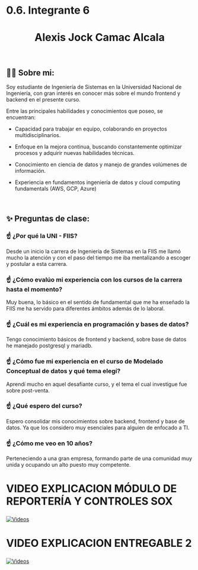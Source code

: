 
# 0.6. Integrante 6

  <h1 align="center">Alexis Jock Camac Alcala</h1>


<br>

## 🧑‍💻 Sobre mi:

Soy estudiante de Ingeniería de Sistemas en la Universidad Nacional de Ingeniería, con gran interés en conocer más sobre el mundo frontend y backend en el presente curso. 

Entre las principales habilidades y conocimientos que poseo, se encuentran:

* Capacidad para trabajar en equipo, colaborando en proyectos multidisciplinarios.

* Enfoque en la mejora continua, buscando constantemente optimizar procesos y adquirir nuevas habilidades técnicas.

* Conocimiento en ciencia de datos y manejo de grandes volúmenes de información.
* Experiencia en fundamentos ingeniería de datos y cloud computing fundamentals (AWS, GCP, Azure)

<br>

## ✨ Preguntas de clase:

### ☝️ ¿Por qué la UNI - FIIS?
Desde un inicio la carrera de Ingeniería de Sistemas en la FIIS me llamó mucho la atención y con el paso del tiempo me iba mentalizando a escoger y postular a esta carrera.
### ☝️ ¿Cómo evalúo mi experiencia con los cursos de la carrera hasta el momento?
Muy buena, lo básico en el sentido de fundamental que me ha enseñado la FIIS me ha servido para diferentes ámbitos además de lo laboral.
### ☝️ ¿Cuál es mi experiencia en programación y bases de datos?
Tengo conocimiento básicos de frontend y backend, sobre base de datos he manejado postgresql y mariadb.
### ☝️ ¿Cómo fue mi experiencia en el curso de Modelado Conceptual de datos y qué tema elegí?
Aprendí mucho en aquel desafiante curso, y el tema el cual investigue fue sobre post-venta.

### ☝️ ¿Qué espero del curso?
Espero consolidar mis conocimientos sobre backend, frontend y base de datos. Ya que los considero muy esenciales para alguien de enfocado a TI.
### ☝️ ¿Cómo me veo en 10 años?
Perteneciendo a una gran empresa, formando parte de una comunidad muy unida y ocupando un alto puesto muy competente.

# VIDEO EXPLICACION MÓDULO DE REPORTERÍA Y CONTROLES SOX
### 

[![Videos](https://i9.ytimg.com/vi/cfZXec3i-Rc/mqdefault.jpg?sqp=CLzQ0bcG-oaymwEmCMACELQB8quKqQMa8AEB-AH-CYAC0AWKAgwIABABGGUgSChFMA8=&rs=AOn4CLB91DL2vYBXSPnAtr2hOJMNnsUnyw)](https://youtu.be/cfZXec3i-Rc?si=34O27jkpx248Lmc1)


# VIDEO EXPLICACION ENTREGABLE 2
### 

[![Videos](https://i9.ytimg.com/vi/VqFZS5ODGNM/mqdefault.jpg?sqp=CPiWmLgG-oaymwEmCMACELQB8quKqQMa8AEB-AHUBoAC4AOKAgwIABABGHIgQihOMA8=&rs=AOn4CLAXH-dbbeNiLTHPFVeaSv74TdQ0ZQ)](https://youtu.be/VqFZS5ODGNM)
